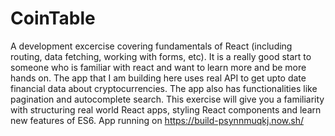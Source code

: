 # CoinTable
A development excercise covering fundamentals of React (including routing, data fetching, working with forms, etc). It is a really good start to someone who is familiar with react and want to learn more and  be more hands on. The app that I am building here uses real API to get upto date financial data about cryptocurrencies. The app also has functionalities like pagination and autocomplete search. This exercise will give you a familiarity with structuring real world React apps, styling React components and learn new features of ES6. 
App running on https://build-psynnmuqkj.now.sh/

